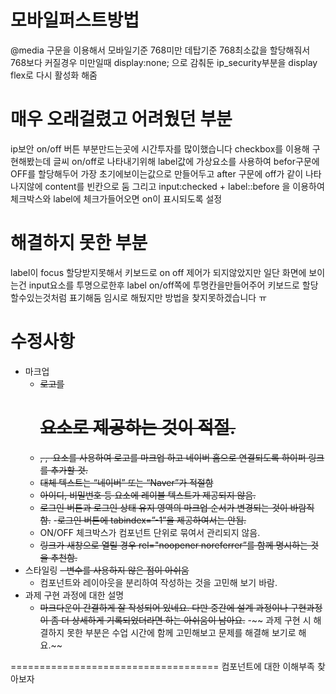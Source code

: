 모바일퍼스트방법
=============================================
@media 구문을 이용해서 모바일기준 768미만 데탑기준 768최소값을 할당해줘서 768보다 커질경우 미만일때 display:none; 으로 감춰둔 ip_security부분을 display flex로 다시 활성화 해줌

매우 오래걸렸고 어려웠던 부분
=============================================
ip보안 on/off 버튼 부분만드는곳에 시간투자를 많이했습니다 checkbox를 이용해 구현해봤는데 글씨 on/off로 나타내기위해 label값에 가상요소를 사용하여 befor구문에 OFF를 할당해두어 가장 초기에보이는값으로 만들어두고 after 구문에  off가 같이 나타나지않에 content를 빈칸으로 둠 그리고 input:checked + label::before 을 이용하여 체크박스와 label에 체크가들어오면 on이 표시되도록 설정


해결하지 못한 부분
=============================================
label이 focus 할당받지못해서 키보드로 on off 제어가 되지않았지만 일단 화면에 보이는건 input요소를 투명으로한후 label on/off쪽에 투명칸을만들어주어 키보드로 할당할수있는것처럼 표기해둠  임시로 해뒀지만 방법을 찾지못하겠습니다 ㅠ


수정사항
=============================================
- 마크업
    - ~~로고를 <h1> 요소로 제공하는 것이 적절.~~
    - ~~<picture>, <source>, <img> 요소를 사용하여 로고를 마크업 하고 네이버 홈으로 연결되도록 하이퍼 링크를 추가할 것.~~
    - ~~대체 텍스트는 “네이버” 또는 “Naver”가 적절함~~
    - ~~아이디, 비밀번호 등 <label> 요소에 레이블 텍스트가 제공되지 않음.~~
    - ~~로그인 버튼과 로그인 상태 유지 영역의 마크업 순서가 변경되는 것이 바람직 함.~~
    -~~로그인 버튼에 tabindex=”-1”을 제공하여서는 안됨.~~
    - ON/OFF 체크박스가 컴포넌트 단위로 묶여서 관리되지 않음.
    - ~~<a> 링크가 새창으로 열릴 경우 rel="noopener noreferrer”를 함께 명시하는 것을 추천함.~~
- 스타일링
    ~~- 변수를 사용하지 않은 점이 아쉬움~~
    - 컴포넌트와 레이아웃을 분리하여 작성하는 것을 고민해 보기 바람.
- 과제 구현 과정에 대한 설명
    - ~~마크다운이 간결하게 잘 작성되어 있네요. 다만 중간에 설계 과정이나 구현과정이 좀 더 상세하게 기록되었더라면 하는 아쉬움이 남아요.~~
    -~~ 과제 구현 시 해결하지 못한 부분은 수업 시간에 함께 고민해보고 문제를 해결해 보기로 해요.~~

====================================
    컴포넌트에 대한 이해부족 찾아보자